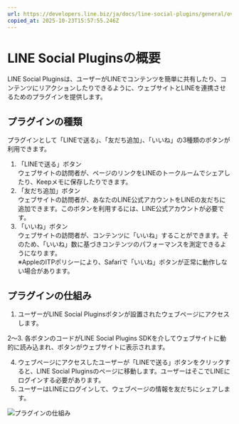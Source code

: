 ```yaml
---
url: https://developers.line.biz/ja/docs/line-social-plugins/general/overview/
copied_at: 2025-10-23T15:57:55.246Z
---
```

# LINE Social Pluginsの概要

LINE Social Pluginsは、ユーザーがLINEでコンテンツを簡単に共有したり、コンテンツにリアクションしたりできるように、ウェブサイトとLINEを連携させるためのプラグインを提供します。

## プラグインの種類

プラグインとして「LINEで送る」、「友だち追加」、「いいね」の3種類のボタンが利用できます。

1.  「LINEで送る」ボタン  
    ウェブサイトの訪問者が、ページのリンクをLINEのトークルームでシェアしたり、Keepメモに保存したりできます。
2.  「友だち追加」ボタン  
    ウェブサイトの訪問者が、あなたのLINE公式アカウントをLINEの友だちに追加できます。このボタンを利用するには、LINE公式アカウントが必要です。
3.  「いいね」ボタン  
    ウェブサイトの訪問者が、コンテンツに「いいね」することができます。そのため、「いいね」数に基づきコンテンツのパフォーマンスを測定できるようになります。  
    ※AppleのITPポリシーにより、Safariで「いいね」ボタンが正常に動作しない場合があります。

## プラグインの仕組み

1.  ユーザーがLINE Social Pluginsボタンが設置されたウェブページにアクセスします。

2～3. 各ボタンのコードがLINE Social Plugins SDKを介してウェブサイトに動的に読み込まれ、ボタンがウェブサイトに表示されます。

4.  ウェブページにアクセスしたユーザーが「LINEで送る」ボタンをクリックすると、LINE Social Pluginsのページに移動します。ユーザーはそこでLINEにログインする必要があります。
5.  ユーザーはLINEにログインして、ウェブページの情報を友だちにシェアします。

![プラグインの仕組み](https://developers.line.biz/media/line-social-plugins/ja/overview.png)